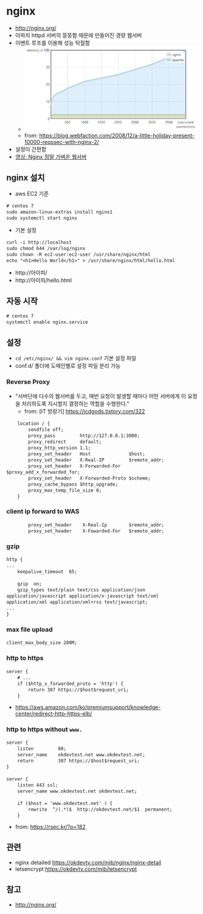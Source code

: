 # nginx
* http://nginx.org/
* 아파치 httpd 서버의 뚱뚱함 때문에 만들어진 경량 웹서버
* 이벤트 루프를 이용해 성능 탁월함
  * <img src="images/nginx-apache-memory.png" alt="nginx-apache-memory">
  * from: https://blog.webfaction.com/2008/12/a-little-holiday-present-10000-reqssec-with-nginx-2/
* 설정이 간편함
* [영상: Nginx 정말 가벼운 웹서버](https://youtu.be/u-leHy-l2a8)

## nginx 설치
* aws EC2 기준

```
# centos 7
sudo amazon-linux-extras install nginx1
sudo systemctl start nginx
```

* 기본 설정

```
curl -i http://localhost
sudo chmod 644 /var/log/nginx
sudo chown -R ec2-user:ec2-user /usr/share/nginx/html
echo "<h1>Hello World</h1>" > /usr/share/nginx/html/hello.html
```

* http://아이피/
* http://아이피/hello.html

## 자동 시작
```
# centos 7
systemctl enable nginx.service
```

## 설정
* `cd /etc/nginx/ && vim nginx.conf` 기본 설정 파일
* conf.d/ 폴더에 도메인별로 설정 파일 분리 가능

### Reverse Proxy
* "서버단에 다수의 웹서버를 두고, 매번 요청이 발생할 때마다 어떤 서버에게 이 요청을 처리하도록 지시할지 결정하는 역할을 수행한다."
  * from: [IT 방랑기] https://jcdgods.tistory.com/322

```
    location / {
        sendfile off;
        proxy_pass         http://127.0.0.1:3000;
        proxy_redirect     default;
        proxy_http_version 1.1;
        proxy_set_header   Host              $host;
        proxy_set_header   X-Real-IP         $remote_addr;
        proxy_set_header   X-Forwarded-For   $proxy_add_x_forwarded_for;
        proxy_set_header   X-Forwarded-Proto $scheme;
        proxy_cache_bypass $http_upgrade;
        proxy_max_temp_file_size 0;
    }
```

### client ip forward to WAS
```
        proxy_set_header    X-Real-Ip        $remote_addr;
        proxy_set_header    X-Fowarded-For   $remote_addr;
```

### gzip
```
http {
...
    keepalive_timeout  65;

    gzip  on;
    gzip_types text/plain text/css application/json application/javascript application/x-javascript text/xml application/xml application/xml+rss text/javascript;
...
}
```

### max file upload

```
client_max_body_size 200M;
```

### http to https

```
server {
    # ...
    if ($http_x_forwarded_proto = 'http') {
        return 307 https://$host$request_uri;
    }
```
* https://aws.amazon.com/ko/premiumsupport/knowledge-center/redirect-http-https-elb/

### http to https without `www.`

```
server {
    listen         80;
    server_name    okdevtest.net www.okdevtest.net;
    return         307 https://$host$request_uri;
}

server {
    listen 443 ssl;
    server_name www.okdevtest.net okdevtest.net;

    if ($host = 'www.okdevtest.net' ) {
        rewrite  ^/(.*)$  http://okdevtest.net/$1  permanent;
    }
```

* from: https://rsec.kr/?p=182

## 관련
* nginx detailed https://okdevtv.com/mib/nginx/nginx-detail
* letsencrypt https://okdevtv.com/mib/letsencrypt

## 참고
* http://nginx.org/
